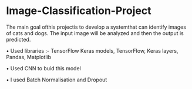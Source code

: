 # Image-Classification-Project

The main goal ofthis projectis to develop a systemthat can identify
images of cats and dogs. The input image will be analyzed and then
the output is predicted.

• Used libraries :- TensorFlow Keras models, TensorFlow, Keras layers, Pandas, Matplotlib

• Used CNN to buid this model

• I used Batch Normalisation and Dropout
